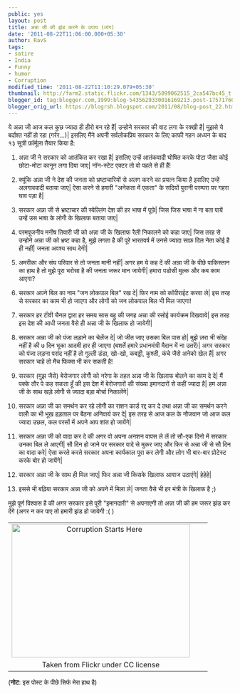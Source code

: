 ```yaml
---
public: yes
layout: post
title: अन्ना जी की झंड करने के उपाय (व्यंग)
date: '2011-08-22T11:06:00.000+05:30'
author: RavS
tags:
- satire
- India
- Funny
- humor
- Corruption
modified_time: '2011-08-22T11:10:29.079+05:30'
thumbnail: http://farm2.static.flickr.com/1343/5099062515_2ca547bc45_t.jpg
blogger_id: tag:blogger.com,1999:blog-5435629330016169213.post-1757176091620026585
blogger_orig_url: https://blogrsh.blogspot.com/2011/08/blog-post_22.html
---
```


ये अन्ना जी आज कल कुछ ज्यादा ही हीरो बन रहे हैं| उन्होने सरकार की वाट लगा के रक्खी है| मुझसे ये बर्दाश्त नहीं हो रहा (गर्रर...)| इसलिए मैंने अपनी सर्वलोकप्रिय सरकार के लिए काफी गहन अध्यन के बाद १३ सूत्री फ़ॉर्मूला तैयार किया है:

1.  अन्ना जी ने सरकार को आतंकित कर रखा है| इसलिए उन्हें आतंकवादी घोषित करके पोटा जैसा कोई छोटा-मोटा कानून लगा दिया जाए| नॉन-स्टेट एक्टर तो वो पहले से ही हैं!
  
3.  क्यूंकि अन्ना जी ने देश की जनता को भ्रष्टाचारियों से अलग करने का प्रयत्न किया है इसलिए उन्हें अलगाववादी बताया जाए| ऐसा करने से हमारी "अनेकता में एकता" के सदियों पुरानी परम्परा पर गहरा घाव पड़ा है|
  
5.  सरकार अन्ना जी से भ्रष्टाचार की स्पेल्लिंग देश की हर भाषा में पूछे| जिस जिस भाषा में ना बता पायें उन्हें उस भाषा के लोगोँ के खिलाफ बताया जाए|
  
7.  परमपूजनीय मनीष तिवारी जी को अन्ना जी के खिलाफ रैली निकालने को कहा जाए| जिस तरह से उन्होने अन्ना जी को भ्रष्ट कहा है, मुझे लगता है की पूरे भारतवर्ष में उनसे ज्यादा साफ़ दिल नेता कोई है ही नहीं| जनता अवश्य साथ देगी|
  
9.  अमरीका और संघ परिवार से तो जनता मानी नहीं| अगर हम ये कह दें की अन्ना जी के पीछे पाकिस्तान का हाथ है तो मुझे पूरा भरोसा है की जनता जरूर मान जायेगी| हमारा पडोसी मुल्क और कब काम आएगा?
  
11.  सरकार अपने बिल का नाम "जन लोकपाल बिल" रख दे| फिर नाम को कॉपीराईट करवा ले| इस तरह से सरकार का काम भी हो जाएगा और लोगों को जन लोकपाल बिल भी मिल जाएगा!
  
13.  सरकार हर टीवी चैनल द्वारा हर समय सास बहु की जगह अन्ना की रसोई कार्यक्रम दिखवाये| इस तरह इस देश की आधी जनता वैसे ही अन्ना जी के खिलाफ हो जायेगी|
  
15.  सरकार अन्ना जी को पंजा लड़ाने का चेलेंज दे| जो जीत जाए उसका बिल पास हो| मुझे ज़रा भी संदेह नहीं है की ७ दिन भूका आदमी हार ही जाएगा (बशर्ते हमारे प्रधानमंत्री मैदान में ना उतरें)| अगर सरकार को पंजा लड़ना पसंद नहीं है तो गुल्ली डंडा, खो-खो, कबड्डी, कुश्ती, कंचे जैसे अनेको खेल हैं| अगर सरकार चाहे तो मैच फिक्स भी कर सकती है!
  
17.  सरकार (मुझ जैसे) बेरोजगार लोगोँ को नरेगा के तहत अन्ना जी के खिलाफ बोलने का काम दे दे| मैं पक्के तौर पे कह सकता हूँ की इस देश में बेरोजगारों की संख्या इमानदारों से कहीं ज्यादा है| हम अन्ना जी के साथ खड़े लोगोँ से ज्यादा बड़ा मोर्चा निकालेंगे|
  
19.  सरकार अन्ना जी का समर्थन कर रहे लोगोँ का राशन कार्ड रद्द कर दे तथा अन्ना जी का समर्थन करने वालोँ का भी भूख हड़ताल पर बैठना अनिवार्य कर दे| इस तरह से आज कल के नौजवान जो आज कल ज्यादा उछल, कल परसों में अपने आप शांत हो जायेंगे|
  
21.  सरकार अन्ना जी को वादा कर दे की अगर वो अपना अनशन वापस ले लें तो सौ-एक दिनो में सरकार उनका बिल ले आएगी| सौ दिन हो जाने पर सरकार वादे से मुकर जाए और फिर से अन्ना जी से सौ दिन का वादा करे| ऐसा करते करते सरकार अपना कार्यकाल पूरा कर लेगी और लोग भी बार-बार प्रोटेस्ट करके बोर हो जायेंगे|  
    
  
23.  सरकार अन्ना जी के साथ ही मिल जाए| फिर अन्ना जी किसके खिलाफ आवाज उठाएंगे| हेहेहे|
  
25.  इससे भी बढ़िया सरकार अन्ना जी को अपने में मिला ले| जनता वैसे भी हर मंत्री के खिलाफ है ;)

मुझे पूर्ण विश्वास है की अगर सरकार इसे पूरी "इमानदारी" से अपनाएगी तो अन्ना जी की हम जरूर झंड कर देंगे (अगर न कर पाए तो हमारी झंड हो जायेगी :( )  

<table align="center" cellpadding="0" cellspacing="0" class="tr-caption-container" style="margin-left: auto; margin-right: auto; text-align: center;"><tbody><tr><td style="text-align: center;"><a href="http://www.flickr.com/photos/daquellamanera/5099062515/" style="margin-left: auto; margin-right: auto;" title="Corruption Starts Here by Daquella manera, on Flickr"><img alt="Corruption Starts Here" height="300" src="http://farm2.static.flickr.com/1343/5099062515_2ca547bc45.jpg" width="400"></a></td></tr><tr><td class="tr-caption" style="text-align: center;">Taken from Flickr under CC license</td><td class="tr-caption" style="text-align: center;"><br></td><td class="tr-caption" style="text-align: center;"><br></td></tr></tbody></table>

  
(**नोट**: इस पोस्ट के पीछे सिर्फ मेरा हाथ है)